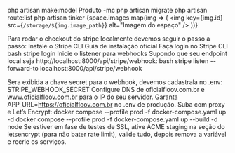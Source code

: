 php artisan make:model Produto -mc
php artisan migrate
php artisan route:list
php artisan tinker
{space.images.map(img => (
  <img key={img.id} src={`/storage/${img.image_path}`} alt="Imagem do espaço" />
))}


Para rodar o checkout do stripe localmente devemos seguir o passo a passo:
Instale o Stripe CLI
Guia de instalação oficial
Faça login no Stripe CLI
bash
stripe login
Inicie o listener para webhooks
Supondo que seu endpoint local seja http://localhost:8000/api/stripe/webhook:
bash
stripe listen --forward-to localhost:8000/api/stripe/webhook

Sera exibida a chave secret para o webhook, devemos cadastrala no .env:
STRIPE_WEBHOOK_SECRET
Configure DNS de oficialfloov.com.br e www.oficialfloov.com.br para o IP do seu servidor.
Garanta APP_URL=https://oficialfloov.com.br no .env de produção.
Suba com proxy e Let’s Encrypt:
docker compose --profile prod -f docker-compose.yaml up -d
docker compose --profile prod -f docker-compose.yaml up --build -d node 
Se estiver em fase de testes de SSL, ative ACME staging na seção do letsencrypt (para não bater rate limit), valide tudo, depois remova a variável e recrie os serviços.
